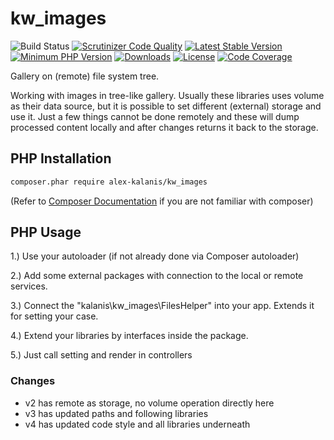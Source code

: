 # kw_images

![Build Status](https://github.com/alex-kalanis/kw_images/actions/workflows/code_checks.yml/badge.svg)
[![Scrutinizer Code Quality](https://scrutinizer-ci.com/g/alex-kalanis/kw_images/badges/quality-score.png?b=master)](https://scrutinizer-ci.com/g/alex-kalanis/kw_images/?branch=master)
[![Latest Stable Version](https://poser.pugx.org/alex-kalanis/kw_images/v/stable.svg?v=1)](https://packagist.org/packages/alex-kalanis/kw_images)
[![Minimum PHP Version](https://img.shields.io/badge/php-%3E%3D%207.4-8892BF.svg)](https://php.net/)
[![Downloads](https://img.shields.io/packagist/dt/alex-kalanis/kw_images.svg?v1)](https://packagist.org/packages/alex-kalanis/kw_images)
[![License](https://poser.pugx.org/alex-kalanis/kw_images/license.svg?v=1)](https://packagist.org/packages/alex-kalanis/kw_images)
[![Code Coverage](https://scrutinizer-ci.com/g/alex-kalanis/kw_images/badges/coverage.png?b=master&v=1)](https://scrutinizer-ci.com/g/alex-kalanis/kw_images/?branch=master)

Gallery on (remote) file system tree.

Working with images in tree-like gallery. Usually these libraries uses volume as their
data source, but it is possible to set different (external) storage and use it. Just a
few things cannot be done remotely and these will dump processed content locally and
after changes returns it back to the storage.

## PHP Installation

```bash
composer.phar require alex-kalanis/kw_images
```

(Refer to [Composer Documentation](https://github.com/composer/composer/blob/master/doc/00-intro.md#introduction) if you are not
familiar with composer)


## PHP Usage

1.) Use your autoloader (if not already done via Composer autoloader)

2.) Add some external packages with connection to the local or remote services.

3.) Connect the "kalanis\kw_images\FilesHelper" into your app. Extends it for setting your case.

4.) Extend your libraries by interfaces inside the package.

5.) Just call setting and render in controllers

### Changes

- v2 has remote as storage, no volume operation directly here   
- v3 has updated paths and following libraries   
- v4 has updated code style and all libraries underneath   

